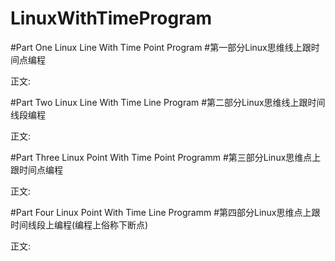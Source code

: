 # LinuxWithTimeProgram

#Part One Linux Line With Time Point Program
#第一部分Linux思维线上跟时间点编程
   
   正文:
   




#Part Two Linux Line With Time Line Program
#第二部分Linux思维线上跟时间线段编程

   正文:





#Part Three Linux Point With Time Point Programm
#第三部分Linux思维点上跟时间点编程

   正文:





#Part Four Linux Point With Time Line Programm
#第四部分Linux思维点上跟时间线段上编程(编程上俗称下断点)

   正文:
   


